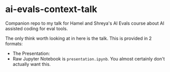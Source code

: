 # ai-evals-context-talk

Companion repo to my talk for Hamel and Shreya's AI Evals course about AI assisted coding for eval tools.

The only think worth looking at in here is the talk.  This is provided in 2 formats:

- The Presentation: 
- Raw Jupyter Notebook is `presentation.ipynb`.  You almost certainly don't actually want this.